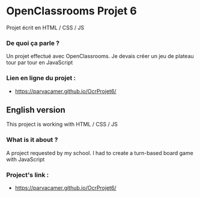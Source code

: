 # OpenClassrooms Projet 6

Projet écrit en HTML / CSS / JS

### De quoi ça parle ?
Un projet effectué avec OpenClassrooms. Je devais créer un jeu de plateau tour par tour en JavaScript

### Lien en ligne du projet :
- https://parvacamer.github.io/OcrProjet6/

## English version

This project is working with HTML / CSS / JS

### What is it about ?
A project requested by my school. I had to create a turn-based board game with JavaScript

### Project's link :
- https://parvacamer.github.io/OcrProjet6/
